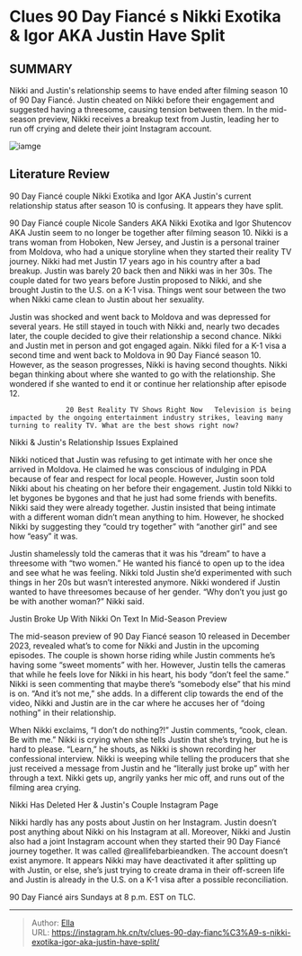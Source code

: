 # Clues 90 Day Fiancé s Nikki Exotika &amp; Igor AKA Justin Have Split


## SUMMARY 



  Nikki and Justin&#39;s relationship seems to have ended after filming season 10 of 90 Day Fiancé.   Justin cheated on Nikki before their engagement and suggested having a threesome, causing tension between them.   In the mid-season preview, Nikki receives a breakup text from Justin, leading her to run off crying and delete their joint Instagram account.  

![iamge](https://static1.srcdn.com/wordpress/wp-content/uploads/2024/01/embargo-until-sunday-7-jan-at-10_05-pm-et-clues-90-day-fiance-s-nikki-exotika-igor-aka-justin-have-split.jpg)

## Literature Review
90 Day Fiancé couple Nikki Exotika and Igor AKA Justin&#39;s current relationship status after season 10 is confusing. It appears they have split.




90 Day Fiancé couple Nicole Sanders AKA Nikki Exotika and Igor Shutencov AKA Justin seem to no longer be together after filming season 10. Nikki is a trans woman from Hoboken, New Jersey, and Justin is a personal trainer from Moldova, who had a unique storyline when they started their reality TV journey. Nikki had met Justin 17 years ago in his country after a bad breakup. Justin was barely 20 back then and Nikki was in her 30s. The couple dated for two years before Justin proposed to Nikki, and she brought Justin to the U.S. on a K-1 visa. Things went sour between the two when Nikki came clean to Justin about her sexuality.




Justin was shocked and went back to Moldova and was depressed for several years. He still stayed in touch with Nikki and, nearly two decades later, the couple decided to give their relationship a second chance. Nikki and Justin met in person and got engaged again. Nikki filed for a K-1 visa a second time and went back to Moldova in 90 Day Fiancé season 10. However, as the season progresses, Nikki is having second thoughts. Nikki began thinking about where she wanted to go with the relationship. She wondered if she wanted to end it or continue her relationship after episode 12.

                  20 Best Reality TV Shows Right Now   Television is being impacted by the ongoing entertainment industry strikes, leaving many turning to reality TV. What are the best shows right now?    


 Nikki &amp; Justin&#39;s Relationship Issues Explained 
          




Nikki noticed that Justin was refusing to get intimate with her once she arrived in Moldova. He claimed he was conscious of indulging in PDA because of fear and respect for local people. However, Justin soon told Nikki about his cheating on her before their engagement. Justin told Nikki to let bygones be bygones and that he just had some friends with benefits. Nikki said they were already together. Justin insisted that being intimate with a different woman didn’t mean anything to him. However, he shocked Nikki by suggesting they “could try together” with “another girl” and see how “easy” it was.

Justin shamelessly told the cameras that it was his “dream” to have a threesome with “two women.” He wanted his fiancé to open up to the idea and see what he was feeling. Nikki told Justin she’d experimented with such things in her 20s but wasn’t interested anymore. Nikki wondered if Justin wanted to have threesomes because of her gender. “Why don’t you just go be with another woman?” Nikki said.






 Justin Broke Up With Nikki On Text In Mid-Season Preview 

 

The mid-season preview of 90 Day Fiancé season 10 released in December 2023, revealed what’s to come for Nikki and Justin in the upcoming episodes. The couple is shown horse riding while Justin comments he’s having some “sweet moments” with her. However, Justin tells the cameras that while he feels love for Nikki in his heart, his body “don’t feel the same.” Nikki is seen commenting that maybe there’s “somebody else” that his mind is on. “And it’s not me,” she adds. In a different clip towards the end of the video, Nikki and Justin are in the car where he accuses her of “doing nothing” in their relationship.

When Nikki exclaims, “I don’t do nothing?!” Justin comments, “cook, clean. Be with me.” Nikki is crying when she tells Justin that she’s trying, but he is hard to please. “Learn,” he shouts, as Nikki is shown recording her confessional interview. Nikki is weeping while telling the producers that she just received a message from Justin and he “literally just broke up” with her through a text. Nikki gets up, angrily yanks her mic off, and runs out of the filming area crying.






 Nikki Has Deleted Her &amp; Justin&#39;s Couple Instagram Page 
          

Nikki hardly has any posts about Justin on her Instagram. Justin doesn’t post anything about Nikki on his Instagram at all. Moreover, Nikki and Justin also had a joint Instagram account when they started their 90 Day Fiancé journey together. It was called @reallifebarbieandken. The account doesn’t exist anymore. It appears Nikki may have deactivated it after splitting up with Justin, or else, she’s just trying to create drama in their off-screen life and Justin is already in the U.S. on a K-1 visa after a possible reconciliation.



90 Day Fiancé airs Sundays at 8 p.m. EST on TLC.









---

> Author: [Ella](https://instagram.hk.cn/)  
> URL: https://instagram.hk.cn/tv/clues-90-day-fianc%C3%A9-s-nikki-exotika-igor-aka-justin-have-split/  

